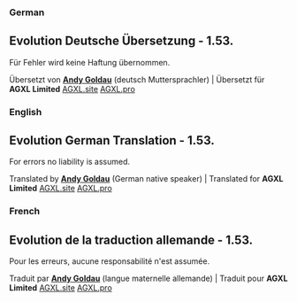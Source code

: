 ### German

## Evolution Deutsche Übersetzung - 1.53. 

Für Fehler wird keine Haftung übernommen.

Übersetzt von **[Andy Goldau](https://andy-goldau.de/)** (deutsch Muttersprachler) | Übersetzt für **AGXL Limited** [AGXL.site](https://agxl.site/) [AGXL.pro](https://agxl.pro/)


### English

## Evolution German Translation - 1.53. 

For errors no liability is assumed.

Translated by **[Andy Goldau](https://andy-goldau.de/)** (German native speaker) | Translated for **AGXL Limited** [AGXL.site](https://agxl.site/) [AGXL.pro](https://agxl.pro/)


### French

## Evolution de la traduction allemande - 1.53.

Pour les erreurs, aucune responsabilité n'est assumée.

Traduit par **[Andy Goldau](https://andy-goldau.de/)** (langue maternelle allemande) | Traduit pour **AGXL Limited** [AGXL.site](https://agxl.site/) [AGXL.pro](https://agxl.pro/)
